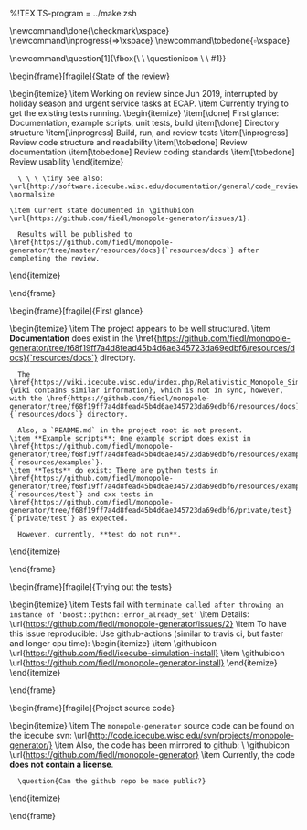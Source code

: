 %!TEX TS-program = ../make.zsh

\newcommand\done{\checkmark\xspace}
\newcommand\inprogress{$\Rightarrow$\xspace}
\newcommand\tobedone{$\square$\xspace}

\newcommand\question[1]{\fbox{\ \ \questionicon \ \ #1}}

\begin{frame}[fragile]{State of the review}

  \begin{itemize}
    \item Working on review since Jun 2019, interrupted by holiday season and urgent service tasks at ECAP.
    \item Currently trying to get the existing tests running.
      \begin{itemize}
        \item[\done] First glance: Documentation, example scripts, unit tests, build
        \item[\done] Directory structure
        \item[\inprogress] Build, run, and review tests
        \item[\inprogress] Review code structure and readability
        \item[\tobedone] Review documentation
        \item[\tobedone] Review coding standards
        \item[\tobedone] Review usability
      \end{itemize}

      \ \ \ \tiny See also: \url{http://software.icecube.wisc.edu/documentation/general/code_reviews.html} \normalsize

    \item Current state documented in \githubicon \url{https://github.com/fiedl/monopole-generator/issues/1}.

      Results will be published to \href{https://github.com/fiedl/monopole-generator/tree/master/resources/docs}{`resources/docs`} after completing the review.
  \end{itemize}

\end{frame}

\begin{frame}[fragile]{First glance}

  \begin{itemize}
    \item The project appears to be well structured.
    \item **Documentation** does exist in the \href{https://github.com/fiedl/monopole-generator/tree/f68f19ff7a4d8fead45b4d6ae345723da69edbf6/resources/docs}{`resources/docs`} directory.

      The \href{https://wiki.icecube.wisc.edu/index.php/Relativistic_Monopole_Simulation}{wiki contains similar information}, which is not in sync, however, with the \href{https://github.com/fiedl/monopole-generator/tree/f68f19ff7a4d8fead45b4d6ae345723da69edbf6/resources/docs}{`resources/docs`} directory.

      Also, a `README.md` in the project root is not present.
    \item **Example scripts**: One example script does exist in \href{https://github.com/fiedl/monopole-generator/tree/f68f19ff7a4d8fead45b4d6ae345723da69edbf6/resources/examples}{`resources/examples`}.
    \item **Tests** do exist: There are python tests in \href{https://github.com/fiedl/monopole-generator/tree/f68f19ff7a4d8fead45b4d6ae345723da69edbf6/resources/examples}{`resources/test`} and cxx tests in \href{https://github.com/fiedl/monopole-generator/tree/f68f19ff7a4d8fead45b4d6ae345723da69edbf6/private/test}{`private/test`} as expected.

      However, currently, **test do not run**.
  \end{itemize}

\end{frame}

\begin{frame}[fragile]{Trying out the tests}

  \begin{itemize}
    \item Tests fail with `terminate called after throwing an instance of 'boost::python::error_already_set'`
    \item Details: \url{https://github.com/fiedl/monopole-generator/issues/2}
    \item To have this issue reproducible: Use github-actions (similar to travis ci, but faster and longer cpu time):
      \begin{itemize}
        \item \githubicon \url{https://github.com/fiedl/icecube-simulation-install}
        \item \githubicon \url{https://github.com/fiedl/monopole-generator-install}
      \end{itemize}
  \end{itemize}

\end{frame}

\begin{frame}[fragile]{Project source code}

  \begin{itemize}
    \item The `monopole-generator` source code can be found on the icecube svn: \url{http://code.icecube.wisc.edu/svn/projects/monopole-generator/}
    \item Also, the code has been mirrored to github: \\ \githubicon \url{https://github.com/fiedl/monopole-generator}
    \item Currently, the code **does not contain a license**.

      \question{Can the github repo be made public?}
  \end{itemize}

\end{frame}


